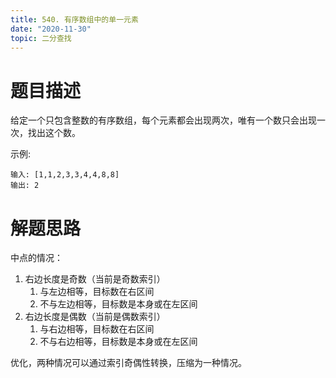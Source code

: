 ```yaml
---
title: 540. 有序数组中的单一元素
date: "2020-11-30"
topic: 二分查找
---
```

# 题目描述
给定一个只包含整数的有序数组，每个元素都会出现两次，唯有一个数只会出现一次，找出这个数。

示例:
```
输入: [1,1,2,3,3,4,4,8,8]
输出: 2
```

# 解题思路

中点的情况：
1. 右边长度是奇数（当前是奇数索引）
   1. 与左边相等，目标数在右区间
   2. 不与左边相等，目标数是本身或在左区间
2. 右边长度是偶数（当前是偶数索引）
   1. 与右边相等，目标数在右区间
   2. 不与右边相等，目标数是本身或在左区间


优化，两种情况可以通过索引奇偶性转换，压缩为一种情况。